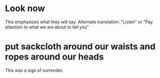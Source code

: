 # Look now

This emphasizes what they will say. Alternate translation: "Listen" or "Pay attention to what we are about to tell you"

# put sackcloth around our waists and ropes around our heads

This was a sign of surrender.

